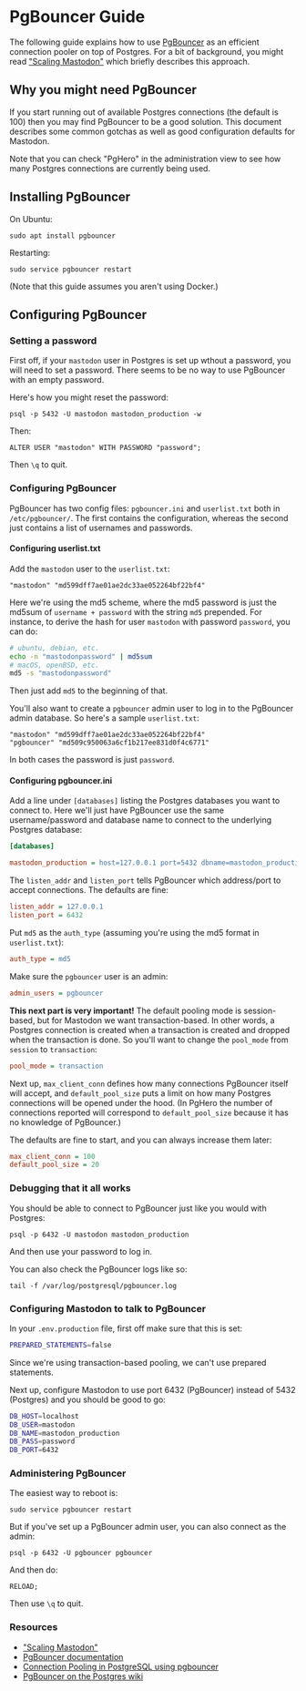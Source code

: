 PgBouncer Guide
====

The following guide explains how to use [PgBouncer](https://pgbouncer.github.io/) as an efficient connection pooler on top of Postgres. For a bit of background, you might read ["Scaling Mastodon"](https://medium.com/@Gargron/scaling-mastodon-1becde463090) which briefly describes this approach.

Why you might need PgBouncer
----

If you start running out of available Postgres connections (the default is 100) then you may find PgBouncer to be a good solution. This document describes some common gotchas as well as good configuration defaults for Mastodon.

Note that you can check "PgHero" in the administration view to see how many Postgres connections are currently being used.

Installing PgBouncer
-----

On Ubuntu:

    sudo apt install pgbouncer

Restarting:

    sudo service pgbouncer restart

(Note that this guide assumes you aren't using Docker.)

Configuring PgBouncer
-----

### Setting a password

First off, if your `mastodon` user in Postgres is set up wthout a password, you will need to set a password. There seems to be no way to use PgBouncer with an empty password.

Here's how you might reset the password:

    psql -p 5432 -U mastodon mastodon_production -w

Then:

    ALTER USER "mastodon" WITH PASSWORD "password";

Then `\q` to quit.

### Configuring PgBouncer

PgBouncer has two config files: `pgbouncer.ini` and `userlist.txt` both in `/etc/pgbouncer/`. The first contains the configuration, whereas the second just contains a list of usernames and passwords.

#### Configuring userlist.txt

Add the `mastodon` user to the `userlist.txt`:

    "mastodon" "md599dff7ae01ae2dc33ae052264bf22bf4"

Here we're using the md5 scheme, where the md5 password is just the md5sum of `username + password` with the string `md5` prepended. For instance, to derive the hash for user `mastodon` with password `password`, you can do:

```bash
# ubuntu, debian, etc.
echo -n "mastodonpassword" | md5sum
# macOS, openBSD, etc.
md5 -s "mastodonpassword"
```

Then just add `md5` to the beginning of that.

You'll also want to create a `pgbouncer` admin user to log in to the PgBouncer admin database. So here's a sample `userlist.txt`:

```
"mastodon" "md599dff7ae01ae2dc33ae052264bf22bf4"
"pgbouncer" "md509c950063a6cf1b217ee831d0f4c6771"
```

In both cases the password is just `password`.

#### Configuring pgbouncer.ini

Add a line under `[databases]` listing the Postgres databases you want to connect to. Here we'll just have PgBouncer use the same username/password and database name to connect to the underlying Postgres database:

```ini
[databases]

mastodon_production = host=127.0.0.1 port=5432 dbname=mastodon_production user=mastodon password=password
```

The `listen_addr` and `listen_port` tells PgBouncer which address/port to accept connections. The defaults are fine:

```ini
listen_addr = 127.0.0.1
listen_port = 6432
```

Put `md5` as the `auth_type` (assuming you're using the md5 format in `userlist.txt`):

```ini
auth_type = md5
```

Make sure the `pgbouncer` user is an admin:

```ini
admin_users = pgbouncer
```

**This next part is very important!** The default pooling mode is session-based, but for Mastodon we want transaction-based. In other words, a Postgres connection is created when a transaction is created and dropped when the transaction is done. So you'll want to change the `pool_mode` from `session` to `transaction`:

```ini
pool_mode = transaction
```

Next up, `max_client_conn` defines how many connections PgBouncer itself will accept, and `default_pool_size` puts a limit on how many Postgres connections will be opened under the hood. (In PgHero the number of connections reported will correspond to `default_pool_size` because it has no knowledge of PgBouncer.)

The defaults are fine to start, and you can always increase them later:

```ini
max_client_conn = 100
default_pool_size = 20
```

### Debugging that it all works

You should be able to connect to PgBouncer just like you would with Postgres:

    psql -p 6432 -U mastodon mastodon_production

And then use your password to log in.

You can also check the PgBouncer logs like so:

    tail -f /var/log/postgresql/pgbouncer.log

### Configuring Mastodon to talk to PgBouncer

In your `.env.production` file, first off make sure that this is set:

```bash
PREPARED_STATEMENTS=false
```

Since we're using transaction-based pooling, we can't use prepared statements.

Next up, configure Mastodon to use port 6432 (PgBouncer) instead of 5432 (Postgres) and you should be good to go:

```bash
DB_HOST=localhost
DB_USER=mastodon
DB_NAME=mastodon_production
DB_PASS=password
DB_PORT=6432
```

### Administering PgBouncer

The easiest way to reboot is:

    sudo service pgbouncer restart

But if you've set up a PgBouncer admin user, you can also connect as the admin:

    psql -p 6432 -U pgbouncer pgbouncer

And then do:

    RELOAD;

Then use `\q` to quit.

### Resources

- ["Scaling Mastodon"](https://medium.com/@Gargron/scaling-mastodon-1becde463090)
- [PgBouncer documentation](https://pgbouncer.github.io/)
- [Connection Pooling in PostgreSQL using pgbouncer](https://www.slideshare.net/sameerkasi200x/5th-pugs-meetupjuly2014pgbouncer)
- [PgBouncer on the Postgres wiki](https://wiki.postgresql.org/wiki/PgBouncer)
